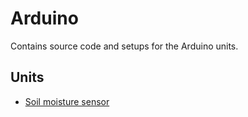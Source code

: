 # Arduino

Contains source code and setups for the Arduino units.


## Units

* [Soil moisture sensor](./soil_moisture_sensor)
